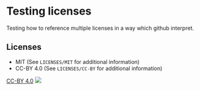 # Testing licenses

Testing how to reference multiple licenses in a way which github interpret.

## Licenses

- MIT (See `LICENSES/MIT` for additional information)
- CC-BY 4.0 (See `LICENSES/CC-BY` for additional information)

[CC-BY 4.0](http://creativecommons.org/licenses/by/4.0/)
![](https://i.creativecommons.org/l/by/4.0/88x31.png)
